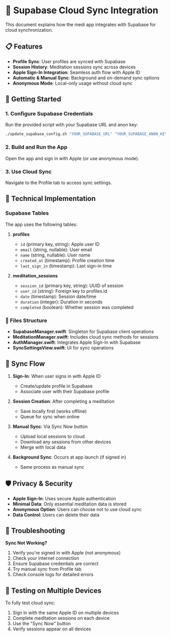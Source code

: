 # 🔄 Supabase Cloud Sync Integration

This document explains how the medi app integrates with Supabase for cloud synchronization.

## 📋 Features

- **Profile Sync**: User profiles are synced with Supabase
- **Session History**: Meditation sessions sync across devices
- **Apple Sign-In Integration**: Seamless auth flow with Apple ID
- **Automatic & Manual Sync**: Background and on-demand sync options
- **Anonymous Mode**: Local-only usage without cloud sync

## 🚀 Getting Started

### 1. Configure Supabase Credentials

Run the provided script with your Supabase URL and anon key:

```bash
./update_supabase_config.sh "YOUR_SUPABASE_URL" "YOUR_SUPABASE_ANON_KEY"
```

### 2. Build and Run the App

Open the app and sign in with Apple (or use anonymous mode).

### 3. Use Cloud Sync

Navigate to the Profile tab to access sync settings.

## 🔧 Technical Implementation

### Supabase Tables

The app uses the following tables:

1. **profiles**
   - `id` (primary key, string): Apple user ID
   - `email` (string, nullable): User email
   - `name` (string, nullable): User name
   - `created_at` (timestamp): Profile creation time
   - `last_sign_in` (timestamp): Last sign-in time

2. **meditation_sessions**
   - `session_id` (primary key, string): UUID of session
   - `user_id` (string): Foreign key to profiles.id
   - `date` (timestamp): Session date/time
   - `duration` (integer): Duration in seconds
   - `completed` (boolean): Whether session was completed

### 📂 Files Structure

- **SupabaseManager.swift**: Singleton for Supabase client operations
- **MeditationManager.swift**: Includes cloud sync methods for sessions
- **AuthManager.swift**: Integrates Apple Sign-In with Supabase
- **SyncSettingsView.swift**: UI for sync operations

## 🔄 Sync Flow

1. **Sign-In**: When user signs in with Apple ID
   - Create/update profile in Supabase
   - Associate user with their Supabase profile

2. **Session Creation**: After completing a meditation
   - Save locally first (works offline)
   - Queue for sync when online

3. **Manual Sync**: Via Sync Now button
   - Upload local sessions to cloud
   - Download any sessions from other devices
   - Merge with local data

4. **Background Sync**: Occurs at app launch (if signed in)
   - Same process as manual sync

## 🛡️ Privacy & Security

- **Apple Sign-In**: Uses secure Apple authentication
- **Minimal Data**: Only essential meditation data is stored
- **Anonymous Option**: Users can choose not to use cloud sync
- **Data Control**: Users can delete their data

## 🚫 Troubleshooting

**Sync Not Working?**

1. Verify you're signed in with Apple (not anonymous)
2. Check your internet connection
3. Ensure Supabase credentials are correct
4. Try manual sync from Profile tab
5. Check console logs for detailed errors

## 📱 Testing on Multiple Devices

To fully test cloud sync:

1. Sign in with the same Apple ID on multiple devices
2. Complete meditation sessions on each device
3. Use the "Sync Now" button
4. Verify sessions appear on all devices 